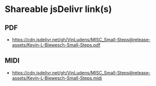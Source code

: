 # Shareable jsDelivr link(s)
## PDF
- https://cdn.jsdelivr.net/gh/VinLudens/MISC_Small-Steps@release-assets/Kevin-L-Biewesch-Small-Steps.pdf
## MIDI
- https://cdn.jsdelivr.net/gh/VinLudens/MISC_Small-Steps@release-assets/Kevin-L-Biewesch-Small-Steps.midi
